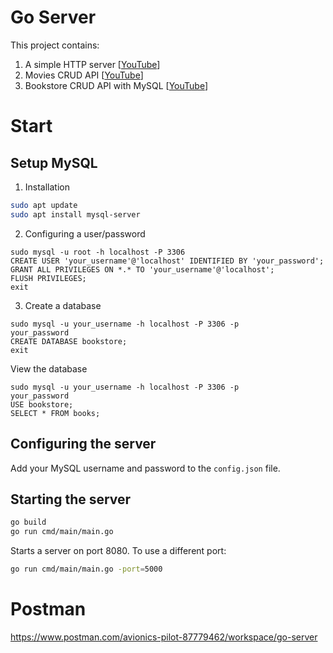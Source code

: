 # Go Server

This project contains:
1. A simple HTTP server [[YouTube](https://www.youtube.com/watch?v=ASBUp7stqjo)]
2. Movies CRUD API [[YouTube](https://youtu.be/TkbhQQS3m_o)]
3. Bookstore CRUD API with MySQL [[YouTube](https://youtu.be/1E_YycpCsXw)]

# Start

## Setup MySQL

1. Installation
```bash
sudo apt update
sudo apt install mysql-server
```

2. Configuring a user/password
```
sudo mysql -u root -h localhost -P 3306
CREATE USER 'your_username'@'localhost' IDENTIFIED BY 'your_password';
GRANT ALL PRIVILEGES ON *.* TO 'your_username'@'localhost';
FLUSH PRIVILEGES;
exit
```
3. Create a database
```
sudo mysql -u your_username -h localhost -P 3306 -p
your_password
CREATE DATABASE bookstore;
exit
```

View the database
```
sudo mysql -u your_username -h localhost -P 3306 -p
your_password
USE bookstore;
SELECT * FROM books;
```

## Configuring the server

Add your MySQL username and password to the `config.json` file.

## Starting the server

```bash
go build
go run cmd/main/main.go
```
Starts a server on port 8080. To use a different port:

```bash
go run cmd/main/main.go -port=5000
```

# Postman

https://www.postman.com/avionics-pilot-87779462/workspace/go-server